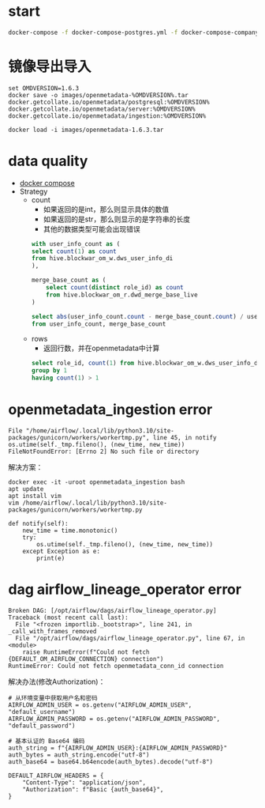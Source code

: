 # start
```bash
docker-compose -f docker-compose-postgres.yml -f docker-compose-company.yml up -d
```

# 镜像导出导入
```
set OMDVERSION=1.6.3
docker save -o images/openmetadata-%OMDVERSION%.tar docker.getcollate.io/openmetadata/postgresql:%OMDVERSION% docker.getcollate.io/openmetadata/server:%OMDVERSION% docker.getcollate.io/openmetadata/ingestion:%OMDVERSION% 

docker load -i images/openmetadata-1.6.3.tar
```

# data quality
+ [docker compose](https://github.com/open-metadata/OpenMetadata/releases)
+ Strategy
    + count
        + 如果返回的是int，那么则显示具体的数值
        + 如果返回的是str，那么则显示的是字符串的长度
        + 其他的数据类型可能会出现错误
        ```sql
        with user_info_count as (
        select count(1) as count
        from hive.blockwar_om_w.dws_user_info_di
        ),

        merge_base_count as (
            select count(distinct role_id) as count
            from hive.blockwar_om_r.dwd_merge_base_live
        )

        select abs(user_info_count.count - merge_base_count.count) / user_info_count.count * 1000 as result
        from user_info_count, merge_base_count

        ```
    + rows
        + 返回行数，并在openmetadata中计算
        ```sql
        select role_id, count(1) from hive.blockwar_om_w.dws_user_info_di
        group by 1
        having count(1) > 1
        ```

# openmetadata_ingestion error
```
File "/home/airflow/.local/lib/python3.10/site-packages/gunicorn/workers/workertmp.py", line 45, in notify
os.utime(self._tmp.fileno(), (new_time, new_time))
FileNotFoundError: [Errno 2] No such file or directory
```
解决方案：
```
docker exec -it -uroot openmetadata_ingestion bash
apt update
apt install vim
vim /home/airflow/.local/lib/python3.10/site-packages/gunicorn/workers/workertmp.py
```

```
def notify(self):
    new_time = time.monotonic()
    try:
        os.utime(self._tmp.fileno(), (new_time, new_time))
    except Exception as e:
        print(e)
```

# dag airflow_lineage_operator error
```
Broken DAG: [/opt/airflow/dags/airflow_lineage_operator.py]
Traceback (most recent call last):
  File "<frozen importlib._bootstrap>", line 241, in _call_with_frames_removed
  File "/opt/airflow/dags/airflow_lineage_operator.py", line 67, in <module>
    raise RuntimeError(f"Could not fetch {DEFAULT_OM_AIRFLOW_CONNECTION} connection")
RuntimeError: Could not fetch openmetadata_conn_id connection
```
解决办法(修改Authorization)：
```
# 从环境变量中获取用户名和密码
AIRFLOW_ADMIN_USER = os.getenv("AIRFLOW_ADMIN_USER", "default_username")
AIRFLOW_ADMIN_PASSWORD = os.getenv("AIRFLOW_ADMIN_PASSWORD", "default_password")

# 基本认证的 Base64 编码
auth_string = f"{AIRFLOW_ADMIN_USER}:{AIRFLOW_ADMIN_PASSWORD}"
auth_bytes = auth_string.encode("utf-8")
auth_base64 = base64.b64encode(auth_bytes).decode("utf-8")

DEFAULT_AIRFLOW_HEADERS = {
    "Content-Type": "application/json",
    "Authorization": f"Basic {auth_base64}",
}
```
